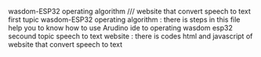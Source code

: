  wasdom-ESP32 operating algorithm ///  website  that convert speech to text
first tupic wasdom-ESP32 operating algorithm : there is steps in this file help you to know how to use Arudino ide to operating wasdom esp32
secound topic speech to text website : there is codes html and javascript of website  that convert speech to text 
